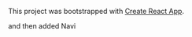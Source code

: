This project was bootstrapped with [Create React App](https://github.com/facebook/create-react-app).

and then added Navi
